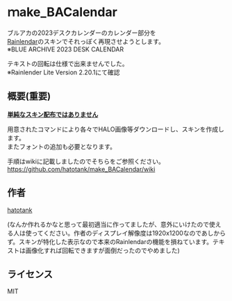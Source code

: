 # ｍake_BACalendar
ブルアカの2023デスクカレンダーのカレンダー部分を  
[Rainlendar](https://www.rainlendar.net)のスキンでそれっぽく再現させようとします。  
※BLUE ARCHIVE 2023 DESK CALENDAR  

テキストの回転は仕様で出来ませんでした。  
※Rainlender Lite Version 2.20.1にて確認

## 概要(重要)
**<u>単純なスキン配布ではありません</u>**

用意されたコマンドにより各々でHALO画像等ダウンロードし、スキンを作成します。  
またフォントの追加も必要となります。

手順はwikiに記載しましたのでそちらをご参照ください。  
https://github.com/hatotank/make_BACalendar/wiki

## 作者
[hatotank](https://github.com/hatotank)

(なんか作れるかなと思って最初適当に作ってましたが、意外にいけたので使える人は使ってください。作者のディスプレイ解像度は1920x1200なのであしからず。スキンが特化した表示なので本来のRainlendarの機能を損ねています。テキストは画像化すれば回転できますが面倒だったのでやめました)

## ライセンス
MIT
